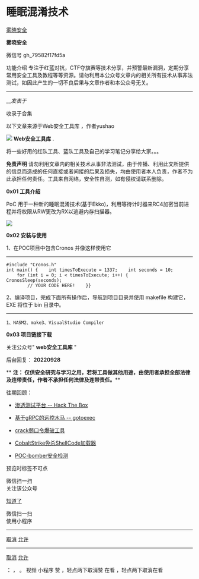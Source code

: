 #  睡眠混淆技术

[ 雾晓安全 ](javascript:void\(0\);)

**雾晓安全** ![]()

微信号 gh_79582f17fd5a

功能介绍
专注于红蓝对抗，CTF夺旗赛等技术分享，并预警最新漏洞，定期分享常用安全工具及教程等等资源。请勿利用本公众号文章内的相关所有技术从事非法测试，如因此产生的一切不良后果与文章作者和本公众号无关。

____

___发表于_

收录于合集

以下文章来源于Web安全工具库 ，作者yushao

![](http://wx.qlogo.cn/mmhead/Q3auHgzwzM5WZ7pibBKlIPxlQ86TEPqia9KhOa9lIGuiaDuM5kcBK8Yww/0)
**Web安全工具库** .

将一些好用的红队工具、蓝队工具及自己的学习笔记分享给大家。。。

**免责声明**
请勿利用文章内的相关技术从事非法测试，由于传播、利用此文所提供的信息而造成的任何直接或者间接的后果及损失，均由使用者本人负责，作者不为此承担任何责任。工具来自网络，安全性自测，如有侵权请联系删除。  

  

 **0x01 工具介绍**

PoC 用于一种新的睡眠混淆技术(基于Ekko)，利用等待计时器来RC4加密当前进程并将权限从RW更改为RX以逃避内存扫描器。

![](https://gitee.com/fuli009/images/raw/master/public/20220929130007.png)

 **0x02 安装与使用**

1、在POC项目中包含Cronos 并像这样使用它  

  *   *   *   *   *   *   *   *   *   *   *   * 

    
    
    #include "Cronos.h"  
    int main() {    int timesToExecute = 1337;    int seconds = 10;  
        for (int i = 0; i < timesToExecute; i++) {        CronosSleep(seconds);  
            // YOUR CODE HERE!    }}

2、编译项目，完成下面所有操作后，导航到项目目录并使用 makefile 构建它，EXE 将位于 bin 目录中。

  *   *   * 

    
    
    1、NASM2、make3、VisualStudio Compiler

 **0x03 项目链接下载**

关注公众号" **web安全工具库** "

后台回复： **20220928**

 ** **注： 仅供安全研究与学习之用，若将工具做其他用途，由使用者承担全部法律及连带责任，作者不承担任何法律及连带责任。****

往期回顾：

  * [渗透测试平台 -- Hack The Box](https://mp.weixin.qq.com/s?__biz=MzI4MDQ5MjY1Mg==&mid=2247504567&idx=2&sn=9d39fb57230e30d9cd2efb8ece792b08&scene=21#wechat_redirect)  

  * [基于gRPC的远控木马 -- gotoexec](https://mp.weixin.qq.com/s?__biz=MzI4MDQ5MjY1Mg==&mid=2247504473&idx=1&sn=25bcd217e07953c37d6220a61d89de74&scene=21#wechat_redirect)  

  * [crack弱口令爆破工具](https://mp.weixin.qq.com/s?__biz=MzI4MDQ5MjY1Mg==&mid=2247504458&idx=1&sn=edf4f5788d255d6613779b9f2dc58797&scene=21#wechat_redirect)  

  * [CobaltStrike免杀ShellCode加载器](https://mp.weixin.qq.com/s?__biz=MzI4MDQ5MjY1Mg==&mid=2247504405&idx=1&sn=258570c9f838f49122652cfa301dbc3b&scene=21#wechat_redirect)  

  * [POC-bomber安全检测](https://mp.weixin.qq.com/s?__biz=MzI4MDQ5MjY1Mg==&mid=2247504326&idx=1&sn=b87d3781bb36c03d695fe4e915367fda&scene=21#wechat_redirect)

预览时标签不可点

微信扫一扫  
关注该公众号

[知道了](javascript:;)

微信扫一扫  
使用小程序

****

[取消](javascript:void\(0\);) [允许](javascript:void\(0\);)

****

[取消](javascript:void\(0\);) [允许](javascript:void\(0\);)

： ， 。   视频 小程序 赞 ，轻点两下取消赞 在看 ，轻点两下取消在看

